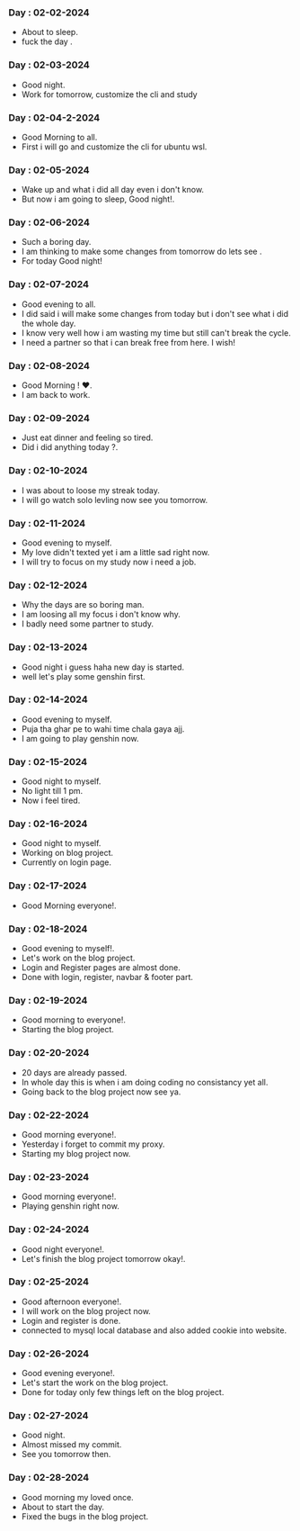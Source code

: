 ### Day : 02-02-2024

-   About to sleep.
-   fuck the day .

### Day : 02-03-2024

-   Good night.
-   Work for tomorrow, customize the cli and study

### Day : 02-04-2-2024

-   Good Morning to all.
-   First i will go and customize the cli for ubuntu wsl.

### Day : 02-05-2024

-   Wake up and what i did all day even i don't know.
-   But now i am going to sleep, Good night!.

### Day : 02-06-2024

-   Such a boring day.
-   I am thinking to make some changes from tomorrow do lets see .
-   For today Good night!

### Day : 02-07-2024

-   Good evening to all.
-   I did said i will make some changes from today but i don't see what i did the whole day.
-   I know very well how i am wasting my time but still can't break the cycle.
-   I need a partner so that i can break free from here. I wish!

### Day : 02-08-2024

-   Good Morning ! ❤.
-   I am back to work.

### Day : 02-09-2024

-   Just eat dinner and feeling so tired.
-   Did i did anything today ?.

### Day : 02-10-2024

-   I was about to loose my streak today.
-   I will go watch solo levling now see you tomorrow.

### Day : 02-11-2024

-   Good evening to myself.
-   My love didn't texted yet i am a little sad right now.
-   I will try to focus on my study now i need a job.

### Day : 02-12-2024

-   Why the days are so boring man.
-   I am loosing all my focus i don't know why.
-   I badly need some partner to study.

### Day : 02-13-2024

-   Good night i guess haha new day is started.
-   well let's play some genshin first.

### Day : 02-14-2024

-   Good evening to myself.
-   Puja tha ghar pe to wahi time chala gaya ajj.
-   I am going to play genshin now.

### Day : 02-15-2024

-   Good night to myself.
-   No light till 1 pm.
-   Now i feel tired.

### Day : 02-16-2024

-   Good night to myself.
-   Working on blog project.
-   Currently on login page.

### Day : 02-17-2024

-   Good Morning everyone!.

### Day : 02-18-2024

-   Good evening to myself!.
-   Let's work on the blog project.
-   Login and Register pages are almost done.
-   Done with login, register, navbar & footer part.

### Day : 02-19-2024

-   Good morning to everyone!.
-   Starting the blog project.

### Day : 02-20-2024

-   20 days are already passed.
-   In whole day this is when i am doing coding no consistancy yet all.
-   Going back to the blog project now see ya.

### Day : 02-22-2024

-   Good morning everyone!.
-   Yesterday i forget to commit my proxy.
-   Starting my blog project now.

### Day : 02-23-2024

-   Good morning everyone!.
-   Playing genshin right now.

### Day : 02-24-2024

-   Good night everyone!.
-   Let's finish the blog project tomorrow okay!.

### Day : 02-25-2024

-   Good afternoon everyone!.
-   I will work on the blog project now.
-   Login and register is done.
-   connected to mysql local database and also added cookie into website.

### Day : 02-26-2024

-   Good evening everyone!.
-   Let's start the work on the blog project.
-   Done for today only few things left on the blog project.

### Day : 02-27-2024

-   Good night.
-   Almost missed my commit.
-   See you tomorrow then.

### Day : 02-28-2024

-   Good morning my loved once.
-   About to start the day.
-   Fixed the bugs in the blog project.
